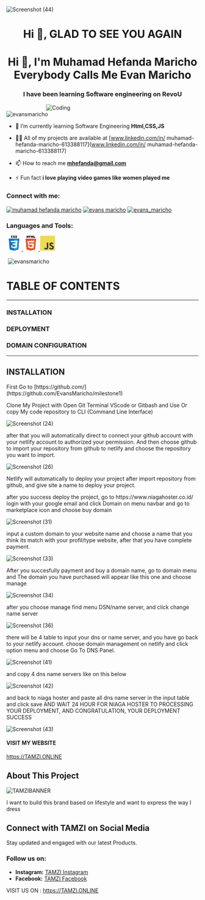 ![Screenshot (44)](https://github.com/EvansMaricho/milestone1/assets/171814289/eeff4850-13f5-4df2-be0a-1b684ba8e1e9)
<h1 align="center">Hi 👋, GLAD TO SEE YOU AGAIN </h1>


<h2 Hi, I'm Muhamad Hefanda Maricho. I am proud to present my project—Tailoring services designed for ease and elegance of an outfit for your special event. We are dedicated to making your dream clothes come true with the touch of our professional tailors. With a focus on customer satisfaction, maintaining quality and providing a guarantee for your dream clothes. I hope you are interested in my project. </h2>










<h1 align="center">Hi 👋, I'm Muhamad Hefanda Maricho Everybody Calls Me Evan Maricho</h1>
<h3 align="center">I have been learning Software engineering on RevoU </h3>
<img align="right" alt="Coding" width="400" src="https://i.gifer.com/3AyY.gif">

<p align="left"> <img src="https://komarev.com/ghpvc/?username=evansmaricho&label=Profile%20views&color=0e75b6&style=flat" alt="evansmaricho" /> </p>

- 🌱 I’m currently learning Software Engineering **Html,CSS,JS**

- 👨‍💻 All of my projects are available at [www.linkedin.com/in/ muhamad-hefanda-maricho-613388117](www.linkedin.com/in/ muhamad-hefanda-maricho-613388117)

- 📫 How to reach me **mhefanda@gmail.com**

- ⚡ Fun fact **i love playing video games like women played me**

<h3 align="left">Connect with me:</h3>
<p align="left">
<a href="https://linkedin.com/in/muhamad hefanda maricho" target="blank"><img align="center" src="https://raw.githubusercontent.com/rahuldkjain/github-profile-readme-generator/master/src/images/icons/Social/linked-in-alt.svg" alt="muhamad hefanda maricho" height="30" width="40" /></a>
<a href="https://fb.com/evans maricho" target="blank"><img align="center" src="https://raw.githubusercontent.com/rahuldkjain/github-profile-readme-generator/master/src/images/icons/Social/facebook.svg" alt="evans maricho" height="30" width="40" /></a>
<a href="https://instagram.com/evans_maricho" target="blank"><img align="center" src="https://raw.githubusercontent.com/rahuldkjain/github-profile-readme-generator/master/src/images/icons/Social/instagram.svg" alt="evans_maricho" height="30" width="40" /></a>
</p>

<h3 align="left">Languages and Tools:</h3>
<p align="left"> <a href="https://www.w3schools.com/css/" target="_blank" rel="noreferrer"> <img src="https://raw.githubusercontent.com/devicons/devicon/master/icons/css3/css3-original-wordmark.svg" alt="css3" width="40" height="40"/> </a> <a href="https://www.w3.org/html/" target="_blank" rel="noreferrer"> <img src="https://raw.githubusercontent.com/devicons/devicon/master/icons/html5/html5-original-wordmark.svg" alt="html5" width="40" height="40"/> </a> <a href="https://developer.mozilla.org/en-US/docs/Web/JavaScript" target="_blank" rel="noreferrer"> <img src="https://raw.githubusercontent.com/devicons/devicon/master/icons/javascript/javascript-original.svg" alt="javascript" width="40" height="40"/> </a> </p>

<p>&nbsp;<img align="center" src="https://github-readme-stats.vercel.app/api?username=evansmaricho&show_icons=true&locale=en" alt="evansmaricho" /></p>


# TABLE OF CONTENTS
<hr>
<h3 align="left">INSTALLATION</h3>
<h3 align="left">DEPLOYMENT</h3>
<h3 align="left">DOMAIN CONFIGURATION</h3>
 <hr>


 <h2 align="left">INSTALLATION</h3>
First Go to [https://github.com/](https://github.com/EvansMaricho/milestone1)
<p>Clone My Project with Open Git Terminal VScode or Gitbash and Use Or copy My code repository to CLI (Command Line Interface)
 
</p>

 ![Screenshot (24)](https://github.com/revou-fsse-5/module-1-EvansMaricho/assets/171814289/1abc6a29-d6aa-4ad1-9b10-e0c2fa5a8ff0)


<p> after that you will automatically direct to connect your github account with your netlify account to authorized your permission.
And then choose github to import your repository from github to netlify and choose the repository you want to import.
</p>

![Screenshot (26)](https://github.com/EvansMaricho/Assigment-week2/assets/171814289/4f7174d9-57e3-4d5d-8cbb-33e41a0dd92c)

<p>
  Netlify will automatically to deploy your project after import repository from github,
  and give site a name to deploy your project.
</p>

<p>
  after you success deploy the project, go to https://www.niagahoster.co.id/
  login with your google email and click Domain on menu navbar and go to marketplace icon and choose buy domain

</p>

![Screenshot (31)](https://github.com/EvansMaricho/Assigment-week2/assets/171814289/6ac7b106-c15a-4e1b-a01b-00bddf002536)

<p>
input a custom domain to your website name and choose a name that you think its match with your profil/type website,
after that you have complete payment.
</p>

![Screenshot (33)](https://github.com/EvansMaricho/Assigment-week2/assets/171814289/a7c0e7b9-0978-4331-8617-f64fae7ddf32)

<P>
  After you succesfully payment and buy a domain name, go to domain menu and The domain you have purchased will appear like this one
  and choose manage 
</P>

![Screenshot (34)](https://github.com/EvansMaricho/Assigment-week2/assets/171814289/8b00da3e-0f30-4d0a-a7d7-222ddb2eba22)

<p>
  after you choose manage find menu DSN/name server, and click change name server
</p>

![Screenshot (36)](https://github.com/EvansMaricho/Assigment-week2/assets/171814289/0e25a8c6-02ec-415e-948f-585cb54f53e7)

 <p>
   there will be 4 table to input your dns or name server, and you have go back to your netlify account.
   choose domain management on netlify and click option menu and choose Go To DNS Panel.
 </p>
 
![Screenshot (41)](https://github.com/EvansMaricho/Assigment-week2/assets/171814289/4c6ea3b5-9dd2-4211-9785-33f10e047a09)

<P>
  and copy 4 dns name servers like on this below
</P>

![Screenshot (42)](https://github.com/EvansMaricho/Assigment-week2/assets/171814289/f50d5765-137e-47ef-bddc-0a516b5493f3)

<p>
  and back to niaga hoster and paste all dns name server in the input table and click save
  AND WAIT 24 HOUR FOR NIAGA HOSTER TO PROCESSING YOUR DEPLOYMENT, AND CONGRATULATION, YOUR DEPLOYMENT SUCCESS
</p>

![Screenshot (43)](https://github.com/EvansMaricho/Assigment-week2/assets/171814289/c983ad22-1334-41bd-94f4-8a8ff7672158)


 #### VISIT MY WEBSITE 


 
  https://TAMZI.ONLINE



## About This Project
![TAMZIBANNER](https://github.com/revou-fsse-5/module-1-EvansMaricho/assets/171814289/9224a223-0b84-4c66-9f5d-3ff7fe48c8bb)


I want to build this brand based on lifestyle and want to express the way I dress

## Connect with TAMZI on Social Media

Stay updated and engaged with our latest Products.

### Follow us on:

- **Instagram:** [TAMZI Instagram](https://instagram.com/TAMZI) 
- **Facebook:** [TAMZI Facebook](https://facebook.com/TAMZI)

VISIT US ON : https://TAMZI.ONLINE
